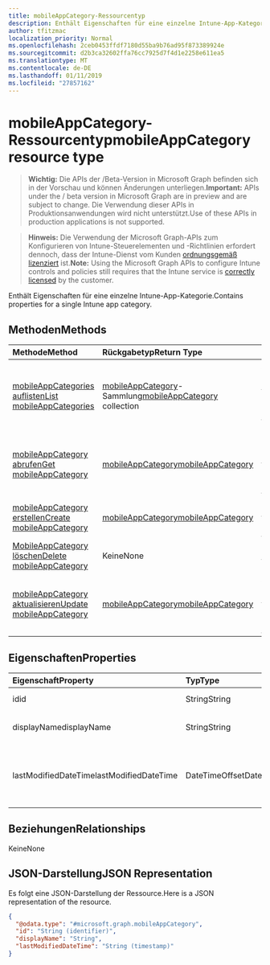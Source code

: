 ```yaml
---
title: mobileAppCategory-Ressourcentyp
description: Enthält Eigenschaften für eine einzelne Intune-App-Kategorie.
author: tfitzmac
localization_priority: Normal
ms.openlocfilehash: 2ceb0453ffdf7180d55ba9b76ad95f873389924e
ms.sourcegitcommit: d2b3ca32602ffa76cc7925d7f4d1e2258e611ea5
ms.translationtype: MT
ms.contentlocale: de-DE
ms.lasthandoff: 01/11/2019
ms.locfileid: "27857162"
---
```

# <a name="mobileappcategory-resource-type"></a><span data-ttu-id="966b0-103">mobileAppCategory-Ressourcentyp</span><span class="sxs-lookup"><span data-stu-id="966b0-103">mobileAppCategory resource type</span></span>

> <span data-ttu-id="966b0-104">**Wichtig:** Die APIs der /Beta-Version in Microsoft Graph befinden sich in der Vorschau und können Änderungen unterliegen.</span><span class="sxs-lookup"><span data-stu-id="966b0-104">**Important:** APIs under the / beta version in Microsoft Graph are in preview and are subject to change.</span></span> <span data-ttu-id="966b0-105">Die Verwendung dieser APIs in Produktionsanwendungen wird nicht unterstützt.</span><span class="sxs-lookup"><span data-stu-id="966b0-105">Use of these APIs in production applications is not supported.</span></span>

> <span data-ttu-id="966b0-106">**Hinweis:** Die Verwendung der Microsoft Graph-APIs zum Konfigurieren von Intune-Steuerelementen und -Richtlinien erfordert dennoch, dass der Intune-Dienst vom Kunden [ordnungsgemäß lizenziert](https://go.microsoft.com/fwlink/?linkid=839381) ist.</span><span class="sxs-lookup"><span data-stu-id="966b0-106">**Note:** Using the Microsoft Graph APIs to configure Intune controls and policies still requires that the Intune service is [correctly licensed](https://go.microsoft.com/fwlink/?linkid=839381) by the customer.</span></span>

<span data-ttu-id="966b0-107">Enthält Eigenschaften für eine einzelne Intune-App-Kategorie.</span><span class="sxs-lookup"><span data-stu-id="966b0-107">Contains properties for a single Intune app category.</span></span>
## <a name="methods"></a><span data-ttu-id="966b0-108">Methoden</span><span class="sxs-lookup"><span data-stu-id="966b0-108">Methods</span></span>
|<span data-ttu-id="966b0-109">Methode</span><span class="sxs-lookup"><span data-stu-id="966b0-109">Method</span></span>|<span data-ttu-id="966b0-110">Rückgabetyp</span><span class="sxs-lookup"><span data-stu-id="966b0-110">Return Type</span></span>|<span data-ttu-id="966b0-111">Beschreibung</span><span class="sxs-lookup"><span data-stu-id="966b0-111">Description</span></span>|
|:---|:---|:---|
|[<span data-ttu-id="966b0-112">mobileAppCategories auflisten</span><span class="sxs-lookup"><span data-stu-id="966b0-112">List mobileAppCategories</span></span>](../api/intune-apps-mobileappcategory-list.md)|<span data-ttu-id="966b0-113">[mobileAppCategory](../resources/intune-apps-mobileappcategory.md)-Sammlung</span><span class="sxs-lookup"><span data-stu-id="966b0-113">[mobileAppCategory](../resources/intune-apps-mobileappcategory.md) collection</span></span>|<span data-ttu-id="966b0-114">Auflisten von Eigenschaften und Beziehungen der [mobileAppCategory](../resources/intune-apps-mobileappcategory.md)-Objekte.</span><span class="sxs-lookup"><span data-stu-id="966b0-114">List properties and relationships of the [mobileAppCategory](../resources/intune-apps-mobileappcategory.md) objects.</span></span>|
|[<span data-ttu-id="966b0-115">mobileAppCategory abrufen</span><span class="sxs-lookup"><span data-stu-id="966b0-115">Get mobileAppCategory</span></span>](../api/intune-apps-mobileappcategory-get.md)|[<span data-ttu-id="966b0-116">mobileAppCategory</span><span class="sxs-lookup"><span data-stu-id="966b0-116">mobileAppCategory</span></span>](../resources/intune-apps-mobileappcategory.md)|<span data-ttu-id="966b0-117">Lesen von Eigenschaften und Beziehungen des [mobileAppCategory](../resources/intune-apps-mobileappcategory.md)-Objekts.</span><span class="sxs-lookup"><span data-stu-id="966b0-117">Read properties and relationships of the [mobileAppCategory](../resources/intune-apps-mobileappcategory.md) object.</span></span>|
|[<span data-ttu-id="966b0-118">mobileAppCategory erstellen</span><span class="sxs-lookup"><span data-stu-id="966b0-118">Create mobileAppCategory</span></span>](../api/intune-apps-mobileappcategory-create.md)|[<span data-ttu-id="966b0-119">mobileAppCategory</span><span class="sxs-lookup"><span data-stu-id="966b0-119">mobileAppCategory</span></span>](../resources/intune-apps-mobileappcategory.md)|<span data-ttu-id="966b0-120">Erstellen eines neuen [mobileAppCategory](../resources/intune-apps-mobileappcategory.md)-Objekts.</span><span class="sxs-lookup"><span data-stu-id="966b0-120">Create a new [mobileAppCategory](../resources/intune-apps-mobileappcategory.md) object.</span></span>|
|[<span data-ttu-id="966b0-121">MobileAppCategory löschen</span><span class="sxs-lookup"><span data-stu-id="966b0-121">Delete mobileAppCategory</span></span>](../api/intune-apps-mobileappcategory-delete.md)|<span data-ttu-id="966b0-122">Keine</span><span class="sxs-lookup"><span data-stu-id="966b0-122">None</span></span>|<span data-ttu-id="966b0-123">Löscht eine [mobileAppCategory](../resources/intune-apps-mobileappcategory.md).</span><span class="sxs-lookup"><span data-stu-id="966b0-123">Deletes a [mobileAppCategory](../resources/intune-apps-mobileappcategory.md).</span></span>|
|[<span data-ttu-id="966b0-124">mobileAppCategory aktualisieren</span><span class="sxs-lookup"><span data-stu-id="966b0-124">Update mobileAppCategory</span></span>](../api/intune-apps-mobileappcategory-update.md)|[<span data-ttu-id="966b0-125">mobileAppCategory</span><span class="sxs-lookup"><span data-stu-id="966b0-125">mobileAppCategory</span></span>](../resources/intune-apps-mobileappcategory.md)|<span data-ttu-id="966b0-126">Aktualisieren der Eigenschaften eines [mobileAppCategory](../resources/intune-apps-mobileappcategory.md)-Objekts.</span><span class="sxs-lookup"><span data-stu-id="966b0-126">Update the properties of a [mobileAppCategory](../resources/intune-apps-mobileappcategory.md) object.</span></span>|

## <a name="properties"></a><span data-ttu-id="966b0-127">Eigenschaften</span><span class="sxs-lookup"><span data-stu-id="966b0-127">Properties</span></span>
|<span data-ttu-id="966b0-128">Eigenschaft</span><span class="sxs-lookup"><span data-stu-id="966b0-128">Property</span></span>|<span data-ttu-id="966b0-129">Typ</span><span class="sxs-lookup"><span data-stu-id="966b0-129">Type</span></span>|<span data-ttu-id="966b0-130">Beschreibung</span><span class="sxs-lookup"><span data-stu-id="966b0-130">Description</span></span>|
|:---|:---|:---|
|<span data-ttu-id="966b0-131">id</span><span class="sxs-lookup"><span data-stu-id="966b0-131">id</span></span>|<span data-ttu-id="966b0-132">String</span><span class="sxs-lookup"><span data-stu-id="966b0-132">String</span></span>|<span data-ttu-id="966b0-133">Schlüssel der Entität</span><span class="sxs-lookup"><span data-stu-id="966b0-133">The key of the entity.</span></span>|
|<span data-ttu-id="966b0-134">displayName</span><span class="sxs-lookup"><span data-stu-id="966b0-134">displayName</span></span>|<span data-ttu-id="966b0-135">String</span><span class="sxs-lookup"><span data-stu-id="966b0-135">String</span></span>|<span data-ttu-id="966b0-136">Name der App-Kategorie</span><span class="sxs-lookup"><span data-stu-id="966b0-136">The name of the app category.</span></span>|
|<span data-ttu-id="966b0-137">lastModifiedDateTime</span><span class="sxs-lookup"><span data-stu-id="966b0-137">lastModifiedDateTime</span></span>|<span data-ttu-id="966b0-138">DateTimeOffset</span><span class="sxs-lookup"><span data-stu-id="966b0-138">DateTimeOffset</span></span>|<span data-ttu-id="966b0-139">Datum und Uhrzeit der letzten Änderung der mobileAppCategory.</span><span class="sxs-lookup"><span data-stu-id="966b0-139">The date and time the mobileAppCategory was last modified.</span></span>|

## <a name="relationships"></a><span data-ttu-id="966b0-140">Beziehungen</span><span class="sxs-lookup"><span data-stu-id="966b0-140">Relationships</span></span>
<span data-ttu-id="966b0-141">Keine</span><span class="sxs-lookup"><span data-stu-id="966b0-141">None</span></span>
## <a name="json-representation"></a><span data-ttu-id="966b0-142">JSON-Darstellung</span><span class="sxs-lookup"><span data-stu-id="966b0-142">JSON Representation</span></span>
<span data-ttu-id="966b0-143">Es folgt eine JSON-Darstellung der Ressource.</span><span class="sxs-lookup"><span data-stu-id="966b0-143">Here is a JSON representation of the resource.</span></span>
<!-- {
  "blockType": "resource",
  "keyProperty": "id",
  "@odata.type": "microsoft.graph.mobileAppCategory"
}
-->
``` json
{
  "@odata.type": "#microsoft.graph.mobileAppCategory",
  "id": "String (identifier)",
  "displayName": "String",
  "lastModifiedDateTime": "String (timestamp)"
}
```





